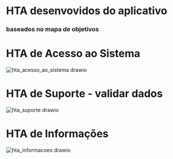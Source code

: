 # HTA desenvovidos do aplicativo
### baseados no mapa de objetivos


# HTA de Acesso ao Sistema
![hta_acesso_ao_sistema drawio](https://github.com/user-attachments/assets/e406da46-b78c-4c3d-9e3c-cf8ac93a18d9)

# HTA de Suporte - validar dados
![hta_suporte drawio](https://github.com/user-attachments/assets/16bfd096-1837-4efe-8579-2a397d824098)


# HTA de Informações
![hta_informacoes drawio](https://github.com/user-attachments/assets/abe028ab-e6f8-42aa-b157-f2d4a63bbe95)
